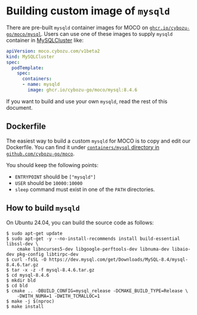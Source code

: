 # Building custom image of `mysqld`

There are pre-built `mysqld` container images for MOCO on [`ghcr.io/cybozu-go/moco/mysql`](https://github.com/cybozu-go/moco/pkgs/container/moco%2Fmysql).
Users can use one of these images to supply `mysqld` container in [MySQLCluster](crd_mysqlcluster.md) like:

```yaml
apiVersion: moco.cybozu.com/v1beta2
kind: MySQLCluster
spec:
  podTemplate:
    spec:
      containers:
      - name: mysqld
        image: ghcr.io/cybozu-go/moco/mysql:8.4.6
```

If you want to build and use your own `mysqld`, read the rest of this document.

## Dockerfile

The easiest way to build a custom `mysqld` for MOCO is to copy and edit our Dockerfile.
You can find it under [`containers/mysql` directory in `github.com/cybozu-go/moco`](https://github.com/cybozu-go/moco/tree/main/containers/mysql).

You should keep the following points:

- `ENTRYPOINT` should be `["mysqld"]`
- `USER` should be `10000:10000`
- `sleep` command must exist in one of the `PATH` directories.

## How to build `mysqld`

On Ubuntu 24.04, you can build the source code as follows:

```console
$ sudo apt-get update
$ sudo apt-get -y --no-install-recommends install build-essential libssl-dev \
    cmake libncurses5-dev libgoogle-perftools-dev libnuma-dev libaio-dev pkg-config libtirpc-dev
$ curl -fsSL -O https://dev.mysql.com/get/Downloads/MySQL-8.4/mysql-8.4.6.tar.gz
$ tar -x -z -f mysql-8.4.6.tar.gz
$ cd mysql-8.4.6
$ mkdir bld
$ cd bld
$ cmake .. -DBUILD_CONFIG=mysql_release -DCMAKE_BUILD_TYPE=Release \
    -DWITH_NUMA=1 -DWITH_TCMALLOC=1
$ make -j $(nproc)
$ make install
```
